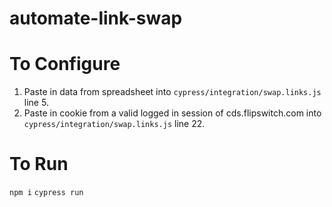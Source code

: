 # automate-link-swap

# To Configure
1. Paste in data from spreadsheet into `cypress/integration/swap.links.js` line 5.
2. Paste in cookie from a valid logged in session of cds.flipswitch.com into `cypress/integration/swap.links.js` line 22.

# To Run
`npm i`
`cypress run`
